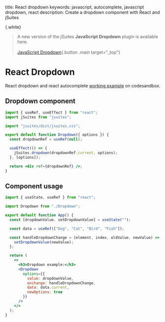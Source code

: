 title: React dropdown
keywords: javascript, autocomplete, javascript dropdown, react
description: Create a dropdown component with React and jSuites

{.white}
> A new version of the jSuites **JavaScript Dropdown** plugin is available here.
> <br><br>
> [JavaScript Dropdown](/docs/dropdown){.button .main target="_top"}

React Dropdown
==============

React dropdown and react autocomplete [working example](https://codesandbox.io/s/jsuites-dropdown-with-react-i4jwe) on codesandbox.  
  

Dropdown component
------------------

```jsx
import { useRef, useEffect } from "react";
import jSuites from "jsuites";

import "jsuites/dist/jsuites.css";

export default function Dropdown({ options }) {
  const dropdownRef = useRef(null);

  useEffect(() => {
    jSuites.dropdown(dropdownRef.current, options);
  }, [options]);

  return <div ref={dropdownRef} />;
}
```
  

Component usage
---------------

```jsx
import { useState, useRef } from "react";

import Dropdown from "./Dropdown";

export default function App() {
  const [dropdownValue, setDropdownValue] = useState("");

  const data = useRef(["Dog", "Cat", "Bird", "Fish"]);

  const handleDropdownChange = (element, index, oldValue, newValue) => {
    setDropdownValue(newValue);
  };

  return (
    <>
      <h3>Dropdown example:</h3>
      <Dropdown
        options={{
          value: dropdownValue,
          onchange: handleDropdownChange,
          data: data.current,
          newOptions: true
        }}
      />
    </>
  );
}
```
